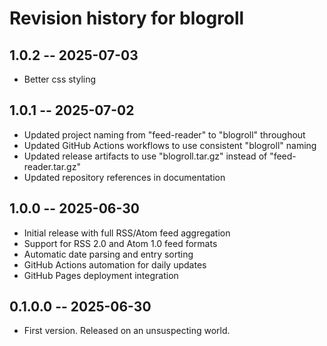 # Revision history for blogroll

## 1.0.2 -- 2025-07-03

* Better css styling

## 1.0.1 -- 2025-07-02

* Updated project naming from "feed-reader" to "blogroll" throughout
* Updated GitHub Actions workflows to use consistent "blogroll" naming
* Updated release artifacts to use "blogroll.tar.gz" instead of "feed-reader.tar.gz"
* Updated repository references in documentation

## 1.0.0 -- 2025-06-30

* Initial release with full RSS/Atom feed aggregation
* Support for RSS 2.0 and Atom 1.0 feed formats
* Automatic date parsing and entry sorting
* GitHub Actions automation for daily updates
* GitHub Pages deployment integration

## 0.1.0.0 -- 2025-06-30

* First version. Released on an unsuspecting world.
